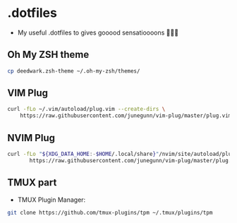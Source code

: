 # .dotfiles
- My useful .dotfiles to gives gooood sensatioooons 🎼🎶🎵

## Oh My ZSH theme
```bash
cp deedwark.zsh-theme ~/.oh-my-zsh/themes/
```

## VIM Plug
```bash
curl -fLo ~/.vim/autoload/plug.vim --create-dirs \
    https://raw.githubusercontent.com/junegunn/vim-plug/master/plug.vim
```

## NVIM Plug
```bash
curl -fLo "${XDG_DATA_HOME:-$HOME/.local/share}"/nvim/site/autoload/plug.vim --create-dirs \
       https://raw.githubusercontent.com/junegunn/vim-plug/master/plug.vim
```

## TMUX part
- TMUX Plugin Manager:
```bash
git clone https://github.com/tmux-plugins/tpm ~/.tmux/plugins/tpm
```
